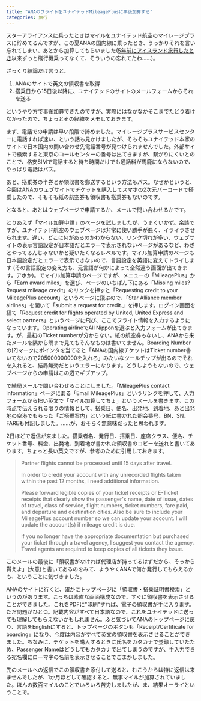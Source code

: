 ```yaml
---
title: "ANAのフライトをユナイテッドMileagePlusに事後加算する"
categories: 旅行
---
```


スターアライアンスに乗ったときはマイルをユナイテッド航空のマイレージプラスに貯めてるんですが、この夏ANAの国内線に乗ったとき、うっかりそれを言い忘れてしまい、あとから加算してもらいました([5年前にアイスランド旅行したとき](20110912.html)以来ずっと飛行機乗ってなくて、そういうの忘れてたわ……)。

ざっくり結論だけ言うと、

1. ANAのサイトで英文の領収書を取得
1. 搭乗日から15日後以降に、ユナイテッドのサイトのメールフォームからそれを送る

というやり方で事後加算できたのですが、実際にはなかなかそこまでたどり着けなかったので、ちょっとその経緯をメモしておきます。

まず、電話での申請は早い段階で諦めました。マイレージプラスサービスセンターに電話すれば速い、という話も見かけましたが、そもそもユナイテッド本家のサイトで日本国内の問い合わせ先電話番号が見つけられませんでした。外部サイトで検索すると東京のコールセンターの番号は出てきますが、繋がりにくいとのことで、格安SIMで電話すると待ち時間だけでも通話料が馬鹿にならないので、やっぱり電話はパス。

あと、搭乗券の半券とか領収書を郵送するという方法もパス。なぜかというと、今回はANAのウェブサイトでチケットを購入してスマホの2次元バーコードで搭乗したので、そもそも紙の航空券も領収書も搭乗券もないのです。

となると、あとはウェブページで申請するか、メールで問い合わせるかです。

とりあえず「マイル加算申請」のページを試しましたが、うまくいかず。余談ですが、ユナイテッド航空のウェブページは非常に使い勝手が悪く、イライラさせられます。遅い、どこに何があるのかわからない、リンク切れが多い、ウェブサイトの表示言語設定が日本語だとエラーで表示されないページがあるなど、わざとやってるんじゃないかと疑いたくなるレベルです。マイル加算申請のページも日本語設定だとエラーで表示できないので、言語設定を英語に変えてトライします (その言語設定の変え方も、元言語が何かによって全然違う画面が出てきます。アホか)。でマイル加算申請のページですが、メニューの「MileagePlus」から「Earn award miles」を選び、ページのいちばん下にある「Missing miles? Request mileage credit」のリンクを押すと「Requesting credit to your MileagePlus account」というページに飛ぶので、「Star Alliance member airlines」を開いて「submit a request for credit.」を押します。ログイン画面を経て「Request credit for flights operated by United, United Express and select partners」というページに飛び、ここでフライト情報を入力するようになっています。Operating airlineでAll Nipponを選ぶと入力フォームが出てきます。が、最初のTicket numberが分からない。紙の航空券もないし、ANAから来たメールを隅から隅まで見てもそんなものは書いてません。Boarding Numberの[?]マークにポインタを当てると「ANAの国内線チケットはTicket number書いてないので205000000000を入れろ」みたいなツールチップが出るのでそれを入れると、結局無効だというエラーになります。どうしようもないので、ウェブページからの申請はこの辺でギブアップ。

で結局メールで問い合わせることにしました。「MileagePlus contact information」ページにある「Email MileagePlus」というリンクを押して、入力フォームから拙い英文で「マイル加算してちょ」というメールを書きます。この時点で伝えられる限りの情報として、搭乗日、便名、出発地、到着地、あと出発地の空港でもらった「ご搭乗案内」という紙に書かれた照会番号、BN、SN、FAREも付記しました。……が、おそらく無意味だったと思われます。

2日ほどで返信が来ました。搭乗者名、発行日、搭乗日、座席クラス、便名、チケット番号、料金、出発地、到着地が書かれた領収書のコピーを送れと書いてあります。ちょっと長い英文ですが、参考のために引用しておきます。

> Partner flights cannot be processed until 15 days after travel.
>
> In order to credit your account with any unrecorded flights taken within the past 12 months, I need additional information.
>
> Please forward legible copies of your ticket receipts or E-Ticket receipts that clearly show the passenger's name, date of issue, dates of travel, class of service, flight numbers, ticket numbers, fare paid, and departure and destination cities. Also be sure to include your MileagePlus account number so we can update your account. I will update the account(s) if mileage credit is due.
>
> If you no longer have the appropriate documentation but purchased your ticket through a travel agency, I suggest you contact the agency. Travel agents are required to keep copies of all tickets they issue. 

このメールの最後に「領収書がなければ代理店が持ってるはずだから、そっから貰えよ」(大意)と書いてあるのをみて、ようやくANAで何か発行してもらえるかも、ということに気づきました。

ANAのサイトに行くと、確かにトップページに「領収書・搭乗証明書検索」というのがあります。こっちは素直な画面構成なので、すぐに領収書を表示させることができました。これをPDFに"印刷"すれば、電子の領収書が手に入ります。ただ問題がひとつ。記載内容がすべて日本語なので、これをユナイテッドに送っても理解してもらえないかもしれません。ふと気づいてANAのトップページに戻り、言語をEnglishにすると、トップページのボタンも「Receipt/Certificate for boarding」になり、今度は内容がすべて英文の領収書を表示させることができました。ちなみに、チケットを購入するときに氏名をカタカナで登録していたため、Passenger Nameはどうしてもカタカナで出てしまうのですが、手入力できる宛名欄にローマ字の名前を表示させることでごまかしました。

先のメールへの返信でこの領収書を添付して送ると、むこうからは特に返信は来ませんでしたが、1か月ほどして確認すると、無事マイルが加算されていました。ほんの数百マイルのことでいろいろ苦労しましたが、ま、結果オーライということで。
